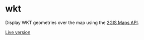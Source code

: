 wkt
===

Display WKT geometries over the map using the [2GIS Maps API](http://api.2gis.ru/doc/maps/info/).

[Live version](http://yurivkhan.github.io/wkt/)
